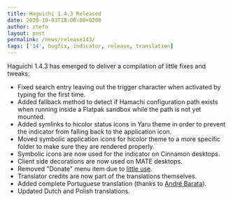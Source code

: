 ```yaml
---
title: Haguichi 1.4.3 Released
date: 2020-10-03T18:00:00+0200
author: ztefn
layout: post
permalink: /news/release143/
tags: ['14', bugfix, indicator, release, translation]
---
```

Haguichi 1.4.3 has emerged to deliver a compilation of little fixes and tweaks:

  * Fixed search entry leaving out the trigger character when activated by typing for the first time.
  * Added fallback method to detect if Hamachi configuration path exists when running inside a Flatpak sandbox while the path is not yet mounted.
  * Added symlinks to hicolor status icons in Yaru theme in order to prevent the indicator from falling back to the application icon.
  * Moved symbolic application icons for hicolor theme to a more specific folder to make sure they are rendered properly.
  * Symbolic icons are now used for the indicator on Cinnamon desktops.
  * Client side decorations are now used on MATE desktops.
  * Removed "Donate" menu item due to <a href="/donate/#donations">little use</a>.
  * Translator credits are now part of the translations themselves.
  * Added complete Portuguese translation (thanks to <a href="https://github.com/rottenpants466" target="_blank">André Barata</a>).
  * Updated Dutch and Polish translations.
